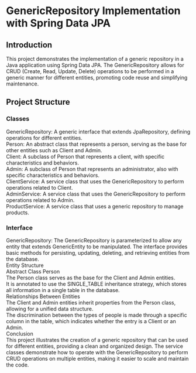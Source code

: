 # GenericRepository Implementation with Spring Data JPA
## Introduction
This project demonstrates the implementation of a generic repository in a Java application using Spring Data JPA. The GenericRepository allows for CRUD (Create, Read, Update, Delete) operations to be performed in a generic manner for different entities, promoting code reuse and simplifying maintenance.
## Project Structure
### Classes
GenericRepository: A generic interface that extends JpaRepository, defining operations for different entities. <br>
Person: An abstract class that represents a person, serving as the base for other entities such as Client and Admin.<br>
Client: A subclass of Person that represents a client, with specific characteristics and behaviors.<br>
Admin: A subclass of Person that represents an administrator, also with specific characteristics and behaviors.<br>
ClientService: A service class that uses the GenericRepository to perform operations related to Client.<br>
AdminService: A service class that uses the GenericRepository to perform operations related to Admin.<br>
ProductService: A service class that uses a generic repository to manage products.<br>
###  Interface<br>
GenericRepository: The GenericRepository is parameterized to allow any entity that extends GenericEntity to be manipulated. The interface provides basic methods for persisting, updating, deleting, and retrieving entities from the database.<br>
Entity Structure<br>
Abstract Class Person<br>
The Person class serves as the base for the Client and Admin entities.<br>
It is annotated to use the SINGLE_TABLE inheritance strategy, which stores all information in a single table in the database.<br>
Relationships Between Entities<br>
The Client and Admin entities inherit properties from the Person class, allowing for a unified data structure.<br>
The discrimination between the types of people is made through a specific column in the table, which indicates whether the entry is a Client or an Admin.<br>
Conclusion<br>
This project illustrates the creation of a generic repository that can be used for different entities, providing a clean and organized design. The service classes demonstrate how to operate with the GenericRepository to perform CRUD operations on multiple entities, making it easier to scale and maintain the code.
